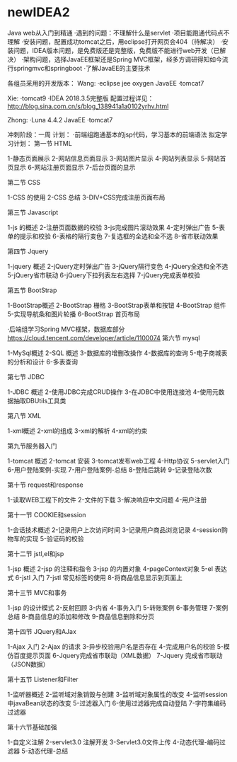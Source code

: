 # newIDEA2
Java web从入门到精通
·遇到的问题：不理解什么是servlet
·项目能跑通代码点不理解
·安装问题，配置成功tomcat之后，用eclipse打开网页会404（待解决）
·安装问题，IDEA版本问题，是免费版还是完整版，免费版不能进行web开发（已解决）
·架构问题，选择JavaEE框架还是Spring MVC框架，经多方调研得知如今流行springmvc和springboot
·了解JavaEE的主要技术

各组员采用的开发版本：
  Wang:
  ·eclipse jee oxygen JavaEE
  ·tomcat7
  
  Xie:
  ·tomcat9
  ·IDEA 2018.3.5完整版
  配置过程详见：http://blog.sina.com.cn/s/blog_138941a1a0102yrhv.html
  
  Zhong:
  ·Luna 4.4.2 JavaEE
  ·tomcat7
 
 冲刺阶段：一周
   计划：
   ·前端组跑通基本的jsp代码，学习基本的前端语法
   拟定学习计划：
第一节 HTML

1-静态页面展示
2-网站信息页面显示
3-网站图片显示
4-网站列表显示
5-网站首页显示
6-网站注册页面显示
7-后台页面的显示

第二节 CSS

1-CSS 的使用
2-CSS 总结
3-DIV+CSS完成注册页面布局

第三节 Javascript

1-js 的概述
2-注册页面数据的校验
3-js完成图片滚动效果
4-定时弹出广告
5-表单的提示和校验
6-表格的隔行变色
7-复选框的全选和全不选
8-省市联动效果

第四节 Jquery

1-jquery 概述
2-jQuery定时弹出广告
3-jQuery隔行变色
4-jQuery全选和全不选
5-jQuery省市联动
6-jQuery下拉列表左右选择
7-jQuery完成表单校验

第五节 BootStrap

1-BootStrap概述
2-BootStrap 栅格
3-BootStrap表单和按钮
4-BootStrap 组件
5-实现导航条和图片轮播
6-BootStrap 首页布局

   ·后端组学习Spring MVC框架，数据库部分
https://cloud.tencent.com/developer/article/1100074
第六节 mysql

1-MySql概述
2-SQL 概述
3-数据库的增删改操作
4-数据库的查询
5-电子商城表的分析和设计
6-多表查询

第七节 JDBC

1-JDBC 概述
2-使用JDBC完成CRUD操作
3-在JDBC中使用连接池
4-使用元数据抽取DBUtils工具类

第八节 XML

1-xml概述
2-xml的组成
3-xml的解析
4-xml的约束

第九节服务器入门

1-tomcat 概述
2-tomcat 安装
3-tomcat发布web工程
4-Http协议
5-servlet入门
6-用户登陆案例-实现
7-用户登陆案例-总结
8-登陆后跳转
9-记录登陆次数

第十节 request和response

1-读取WEB工程下的文件
2-文件的下载
3-解决响应中文问题
4-用户注册

第十一节 COOKIE和session

1-会话技术概述
2-记录用户上次访问时间
3-记录用户商品浏览记录
4-session购物车的实现
5-验证码的校验

第十二节 jstl,el和jsp

1-jsp 概述
2-jsp 的注释和指令
3-jsp 的内置对象
4-pageContext对象
5-el 表达式
6-jstl 入门
7-jstl 常见标签的使用
8-将商品信息显示到页面上

第十三节 MVC和事务

1-jsp 的设计模式
2-反射回顾
3-内省
4-事务入门
5-转账案例
6-事务管理
7-案例总结
8-商品信息的添加和修改
9-商品信息删除和分页

第十四节 JQuery和AJax

1-Ajax 入门
2-Ajax 的请求
3-异步校验用户名是否存在
4-完成用户名的校验
5-模仿百度提示页面
6-Jquery完成省市联动（XML数据）
7-Jquery 完成省市联动（JSON数据）

第十五节 Listener和Filter

1-监听器概述
2-监听域对象销毁与创建
3-监听域对象属性的改变
4-监听session中javaBean状态的改变
5-过滤器入门
6-使用过滤器完成自动登陆
7-字符集编码过滤器

第十六节基础加强

1-自定义注解
2-servlet3.0 注解开发
3-Servlet3.0文件上传
4-动态代理-编码过滤器
5-动态代理-总结

  
  
  


